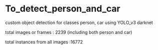 # To_detect_person_and_car
custom object detection for classes person, car using YOLO_v3 darknet

total images or frames : 2239 (including both person and car)

total instances from all images :16772

